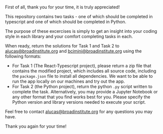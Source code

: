 First of all, thank you for your time, it is truly appreciated!

This repository contains two tasks - one of which should be completed in typescript and one of which should be completed in Python. 

The purpose of these excercises is simply to get an insight into your coding style in each library and your comfort completing tasks in each.

When ready, return the solutions for Task 1 and Task 2 to [alucas@broadinstitute.org](alucas@broadinstitute.org) 
and [bcimini@broadinstitute.org](bcimini@broadinstitute.org) using the following formats:
- For Task 1 (The React-Typescript project), please return a zip file that contains the modified project,
 which includes all source code, including the `package.json` file to install all dependencies. We want to be able to 
 run the app locally on our machines and try out the app.
- For Task 2 (the Python project), return the python `.py` script written to complete the task. Alternatively, you may 
provide a Jupyter Notebook or any other format that you find works best for you. Please specify the Python version and 
library versions needed to execute your script.


Feel free to contact [alucas@broadinstitute.org](alucas@broadinstitute.org) for any questions you may have. 

Thank you again for your time!


